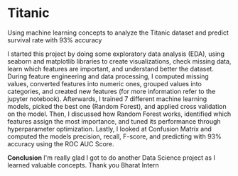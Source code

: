 # Titanic
Using machine learning concepts to analyze the Titanic dataset and predict survival rate with 93% accuracy

I started this project by doing some exploratory data analysis (EDA), using seaborn and matplotlib libraries to create visualizations, check missing data, learn which features are important, and understand better the dataset. During feature engineering and data processing, I computed missing values, converted features into numeric ones, grouped values into categories, and created new features (for more information refer to the jupyter notebook). Afterwards, I trained 7 different machine learning models, picked the best one (Random Forest), and applied cross validation on the model. Then, I discussed how Random Forest works, identified which features assign the most importance, and tuned its performance through hyperparameter optimization. Lastly, I looked at Confusion Matrix and computed the models precision, recall, F-score, and predicting with 93% accuracy using the ROC AUC Score.

__Conclusion__
I'm really glad I got to do another Data Science project as I learned valuable concepts.
Thank you Bharat Intern

